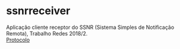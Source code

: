 # ssnrreceiver
Aplicação cliente receptor do SSNR (Sistema Simples de Notificação Remota), Trabalho Redes 2018/2.  
[Protocolo](https://github.com/Jonathas-Conceicao/SSNR-Protocolo)
